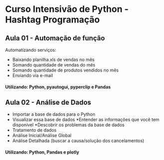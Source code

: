 # Curso Intensivão de Python - Hashtag Programação

## Aula 01 - Automação de função

Automatizando serviços:
* Baixando planilha.xls de vendas no mês
* Somando quantidade de vendas do mês
* Somando quantidade de produtos vendidos no mês
* Enviando via e-mail

#### Utilizando: Python, pyautogui, pyperclip e Pandas

## Aula 02 - Análise de Dados

* Importar a base de dados para o Python
* Visualizar essa base de dados
*Entender as informações que você tem disponível
*Descobrir os problemas da base de dados
* Tratamento de dados
* Análise Inicial/Análise Global
* Análise Detalhada (buscar a causa/solução dos cancelamentos)

#### Utilizando: Python, Pandas e plotly
